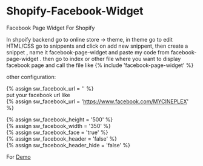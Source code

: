 # Shopify-Facebook-Widget
Facebook Page Widget For Shopify 

In shpoify backend go to online store  ->  theme, in theme go to edit  HTML/CSS 
go to snippents and click on add new snippent, then create a snippet , name it facebook-page-widget and paste my code from facebook-page-widget . then go to index or other file where you want to display facebook page and call the file like
{% include 'facebook-page-widget' %}

other configuration:<br>

{% assign sw_facebook_url = '' %}<br>
put your facebook url like<br>
{% assign sw_facebook_url = 'https://www.facebook.com/MYCINEPLEX' %}<br>


{% assign sw_facebook_height = '500' %}<br>
{% assign sw_facebook_width = '350' %}<br>
{% assign sw_facebook_face = 'true' %}<br>
{% assign sw_facebook_header = 'false' %}<br>
{% assign sw_facebook_header_hide = 'false' %}

For <a href="https://white-rose-2.myshopify.com/" target="_blank">Demo</a>



